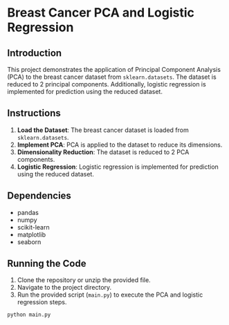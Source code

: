 # Breast Cancer PCA and Logistic Regression

## Introduction

This project demonstrates the application of Principal Component Analysis (PCA) to the breast cancer dataset from `sklearn.datasets`. The dataset is reduced to 2 principal components. Additionally, logistic regression is implemented for prediction using the reduced dataset.

## Instructions

1. **Load the Dataset**: The breast cancer dataset is loaded from `sklearn.datasets`.
2. **Implement PCA**: PCA is applied to the dataset to reduce its dimensions.
3. **Dimensionality Reduction**: The dataset is reduced to 2 PCA components.
4. **Logistic Regression**: Logistic regression is implemented for prediction using the reduced dataset.

## Dependencies

- pandas
- numpy
- scikit-learn
- matplotlib
- seaborn

## Running the Code

1. Clone the repository or unzip the provided file.
2. Navigate to the project directory.
3. Run the provided script (`main.py`) to execute the PCA and logistic regression steps.

```bash
python main.py
